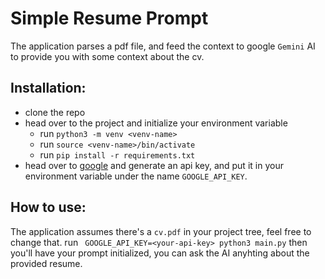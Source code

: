 # Simple Resume Prompt

The application parses a pdf file, and feed the context to google `Gemini` AI to provide you with some context about the cv.

## Installation:
+ clone the repo
+ head over to the project and initialize your environment variable
   - run `python3 -m venv <venv-name>`
   - run  `source <venv-name>/bin/activate`
   - run `pip install -r requirements.txt`
+ head over to [google](https://aistudio.google.com/app/apikey) and generate an api key, and put it in your environment variable under the name `GOOGLE_API_KEY`.

## How to use:

The application assumes there's a `cv.pdf` in your project tree, feel free to change that.</b>
run ` GOOGLE_API_KEY=<your-api-key> python3 main.py` then you'll have your prompt initialized, you can ask the AI anyhting about the provided resume.
